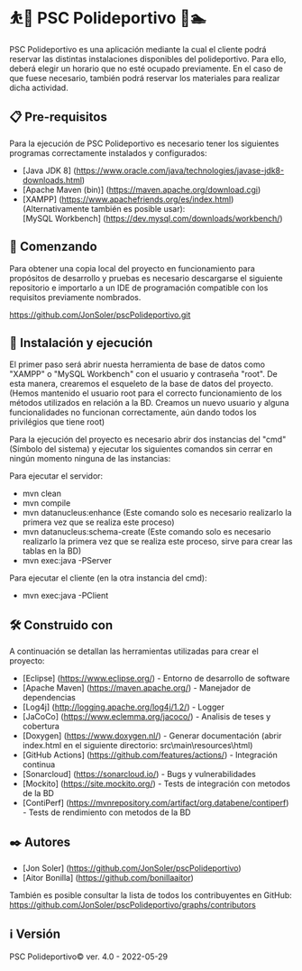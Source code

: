 # ⛹️🏐 PSC Polideportivo 🏸🏊

PSC Polideportivo es una aplicación mediante la cual el cliente podrá reservar las distintas instalaciones disponibles del polideportivo. Para ello, deberá elegir un horario que no esté ocupado previamente. En el caso de que fuese necesario, también podrá reservar los materiales para realizar dicha actividad. 

## 📋 Pre-requisitos

Para la ejecución de PSC Polideportivo es necesario tener los siguientes programas correctamente instalados y configurados:

* [Java JDK 8]         (https://www.oracle.com/java/technologies/javase-jdk8-downloads.html)
* [Apache Maven (bin)] (https://maven.apache.org/download.cgi)
* [XAMPP]              (https://www.apachefriends.org/es/index.html)
  (Alternativamente también es posible usar):  
  [MySQL Workbench]    (https://dev.mysql.com/downloads/workbench/)


## 🚀 Comenzando

Para obtener una copia local del proyecto en funcionamiento para propósitos de desarrollo y pruebas es necesario descargarse el siguiente repositorio e importarlo a un IDE de programación compatible con los requisitos previamente nombrados.

https://github.com/JonSoler/pscPolideportivo.git


## 🔧 Instalación y ejecución

El primer paso será abrir nuesta herramienta de base de datos como "XAMPP" o "MySQL Workbench" con el usuario y contraseña "root". De esta manera, crearemos el esqueleto de la base de datos del proyecto. (Hemos mantenido el usuario root para el correcto funcionamiento de los métodos utilizados en relación a la BD. Creamos un nuevo usuario y alguna funcionalidades no funcionan correctamente, aún dando todos los privilégios que tiene root)

Para la ejecución del proyecto es necesario abrir dos instancias del "cmd" (Símbolo del sistema) y ejecutar los siguientes comandos sin cerrar en ningún momento ninguna de las instancias:
 
Para ejecutar el servidor:

* mvn clean
* mvn compile
* mvn datanucleus:enhance (Este comando solo es necesario realizarlo la primera vez que se realiza este proceso)
* mvn datanucleus:schema-create (Este comando solo es necesario realizarlo la primera vez que se realiza este proceso, sirve para crear las tablas en la BD)
* mvn exec:java -PServer

Para ejecutar el cliente (en la otra instancia del cmd):

* mvn exec:java -PClient


## 🛠️ Construido con

A continuación se detallan las herramientas utilizadas para crear el proyecto:

* [Eclipse]         (https://www.eclipse.org/) - Entorno de desarrollo de software 
* [Apache Maven]    (https://maven.apache.org/) - Manejador de dependencias
* [Log4j]           (http://logging.apache.org/log4j/1.2/) - Logger
* [JaCoCo]          (https://www.eclemma.org/jacoco/) - Analisis de teses y cobertura
* [Doxygen]         (https://www.doxygen.nl/) - Generar documentación (abrir index.html en el siguiente directorio: src\main\resources\html)
* [GitHub Actions]  (https://github.com/features/actions/) - Integración continua
* [Sonarcloud]      (https://sonarcloud.io/) - Bugs y vulnerabilidades
* [Mockito]         (https://site.mockito.org/) - Tests de integración con metodos de la BD
* [ContiPerf]       (https://mvnrepository.com/artifact/org.databene/contiperf) - Tests de rendimiento con metodos de la BD


## ✒️ Autores

* [Jon Soler]          (https://github.com/JonSoler/pscPolideportivo)
* [Aitor Bonilla]      (https://github.com/bonillaaitor)


También es posible consultar la lista de todos los contribuyentes en GitHub:
https://github.com/JonSoler/pscPolideportivo/graphs/contributors 


## ℹ️ Versión

PSC Polideportivo© ver. 4.0 - 2022-05-29

